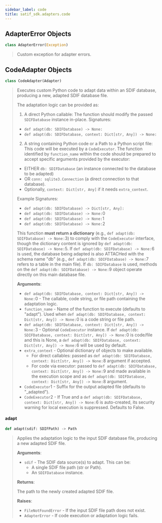 ```yaml
---
sidebar_label: code
title: satif_sdk.adapters.code
---
```


## AdapterError Objects

```python
class AdapterError(Exception)
```

> Custom exception for adapter errors.

## CodeAdapter Objects

```python
class CodeAdapter(Adapter)
```

> Executes custom Python code to adapt data within an SDIF database,
> producing a new, adapted SDIF database file.
>
> The adaptation logic can be provided as:
> 1.  A direct Python callable:
> The function should modify the passed `SDIFDatabase` instance in-place.
> Signatures:
> - `def adapt(db: SDIFDatabase) -> None:`
> - `def adapt(db: SDIFDatabase, context: Dict[str, Any]) -> None:`
>
> 2.  A string containing Python code or a Path to a Python script file:
> This code will be executed by a `CodeExecutor`.
> The function identified by `function_name` within the code should be
> prepared to accept specific arguments provided by the executor:
> - EITHER `db: SDIFDatabase` (an instance connected to the database to be adapted)
> - OR `conn: sqlite3.Connection` (a direct connection to that database).
> - Optionally, `context: Dict[str, Any]` if it needs `extra_context`.
>
> Example Signatures:
> - `def adapt(db: SDIFDatabase) -> Dict[str, Any]:`
> - `def adapt(db: SDIFDatabase) -> None:`0
> - `def adapt(db: SDIFDatabase) -> None:`1
> - `def adapt(db: SDIFDatabase) -> None:`2
>
> This function **must return a dictionary** (e.g., `def adapt(db: SDIFDatabase) -> None:`3) to comply with the
> `CodeExecutor` interface, though the dictionary content is ignored by `def adapt(db: SDIFDatabase) -> None:`5.
> If `def adapt(db: SDIFDatabase) -> None:`6 is used, the database being adapted is also ATTACHed with the schema name &quot;db&quot;
> (e.g., `def adapt(db: SDIFDatabase) -> None:`7 refers to a table in the main file).
> If `db: SDIFDatabase` is used, methods on the `def adapt(db: SDIFDatabase) -> None:`9 object operate directly on this main database file.
>
>
> **Arguments**:
>
> - `def adapt(db: SDIFDatabase, context: Dict[str, Any]) -> None:`0 - The callable, code string, or file path containing the adaptation logic.
> - `function_name` - Name of the function to execute (defaults to &quot;adapt&quot;).
>   Used when `def adapt(db: SDIFDatabase, context: Dict[str, Any]) -> None:`0 is a code string or file path.
> - `def adapt(db: SDIFDatabase, context: Dict[str, Any]) -> None:`3 - Optional `CodeExecutor` instance. If `def adapt(db: SDIFDatabase, context: Dict[str, Any]) -> None:`0 is code/file
>   and this is None, a `def adapt(db: SDIFDatabase, context: Dict[str, Any]) -> None:`6 will be used by default.
> - `extra_context` - Optional dictionary of objects to make available.
>   - For direct callables: passed as `def adapt(db: SDIFDatabase, context: Dict[str, Any]) -> None:`8 argument if accepted.
>   - For code via executor: passed to `def adapt(db: SDIFDatabase, context: Dict[str, Any]) -> None:`9 and
>   made available in the execution scope and as `def adapt(db: SDIFDatabase, context: Dict[str, Any]) -> None:`8 argument.
> - `CodeExecutor`1 - Suffix for the output adapted file (defaults to &quot;_adapted&quot;).
> - `CodeExecutor`2 - If True and a `def adapt(db: SDIFDatabase, context: Dict[str, Any]) -> None:`6 is auto-created,
>   its security warning for local execution is suppressed.
>   Defaults to False.

#### adapt

```python
def adapt(sdif: SDIFPath) -> Path
```

> Applies the adaptation logic to the input SDIF database file,
> producing a new adapted SDIF file.
>
> **Arguments**:
>
> - `sdif` - The SDIF data source(s) to adapt. This can be:
>   - A single SDIF file path (str or Path).
>   - An `SDIFDatabase` instance.
>
>
> **Returns**:
>
>   The path to the newly created adapted SDIF file.
>
>
> **Raises**:
>
> - `FileNotFoundError` - If the input SDIF file path does not exist.
> - `AdapterError` - If code execution or adaptation logic fails.
